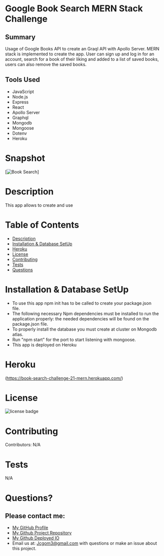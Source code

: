 # Google Book Search MERN Stack Challenge

## Summary

Usage of Google Books API to create an Graql API with Apollo Server. MERN stack is implemented to create the app. User can sign up and log in for an account, search for a book of their liking and added to a list of saved books, users can also remove the saved books.

## Tools Used

* JavaScript
* Node.js
* Express
* React
* Apollo Server
* Graphql
* Mongodb
* Mongoose
* Dotenv
* Heroku



# Snapshot

[![Book Search](images/BookSearchDemo.png)]


# Description
This app allows to create and use 

# Table of Contents 
* [Description](#Description)
* [Installation & Database SetUp](#Installation)
* [Heroku](#Heroku)
* [License](#license)
* [Contributing](#contributing)
* [Tests](#tests)
* [Questions](#questions)

# Installation & Database SetUp
* To use this app npm init has to be called to create your package.json file.
* The following necessary Npm dependencies must be installed to run the application properly: the needed dependencies will be found on the package.json file.
* To properly install the database you must create at cluster on Mongodb atlas.
* Run "npm start" for the port to start listening with mongoose.
* This app is deployed on Heroku




# Heroku


(https://book-search-challenge-21-mern.herokuapp.com/)


# License
![license badge](https://img.shields.io/badge/license-MIT-brightgreen)

# Contributing
​Contributors: N/A

# Tests
N/A

# Questions?
## Please contact me:
  * [My GitHub Profile](https://github.com/jcgom3)
  * [My Github Project Repository](https://github.com/jcgom3/Challenge-21-MERN-Book-Search-Engine/tree/master)
  * [My Github Deployed IO](https://jcgom3.github.io/Challenge-21-MERN-Book-Search-Engine/)
  * Email us at: [Jcgom3@gmail.com](mailto:Jcgom3@gmail.com) with questions or make an issue about this project.
